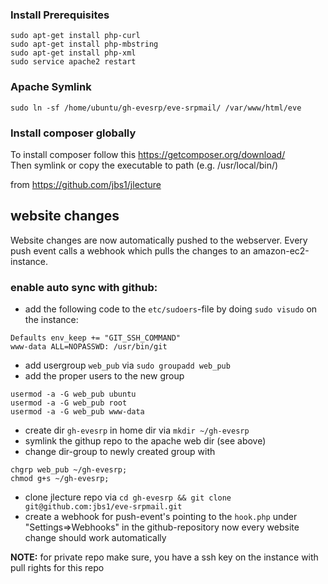 ### Install Prerequisites

```
sudo apt-get install php-curl
sudo apt-get install php-mbstring
sudo apt-get install php-xml
sudo service apache2 restart
```

### Apache Symlink
```
sudo ln -sf /home/ubuntu/gh-evesrp/eve-srpmail/ /var/www/html/eve
```

### Install composer globally
To install composer follow this https://getcomposer.org/download/  
Then symlink or copy the executable to path (e.g. /usr/local/bin/)


from https://github.com/jbs1/jlecture

## website changes
Website changes are now automatically pushed to the webserver. Every push event calls a webhook which pulls the changes to an amazon-ec2-instance.  
### enable auto sync with github:
* add the following code to the `etc/sudoers`-file by doing `sudo visudo` on the instance:
```
Defaults env_keep += "GIT_SSH_COMMAND"
www-data ALL=NOPASSWD: /usr/bin/git
```
* add usergroup `web_pub` via `sudo groupadd web_pub`
* add the proper users to the new group
```
usermod -a -G web_pub ubuntu
usermod -a -G web_pub root
usermod -a -G web_pub www-data
```
* create dir `gh-evesrp` in home dir via `mkdir ~/gh-evesrp`
* symlink the githup repo to the apache web dir (see above)
* change dir-group to newly created group with
```
chgrp web_pub ~/gh-evesrp;
chmod g+s ~/gh-evesrp;
```
* clone jlecture repo via `cd gh-evesrp && git clone git@github.com:jbs1/eve-srpmail.git`
* create a webhook for push-event's pointing to the `hook.php` under "Settings=>Webhooks" in the github-repository
now every website change should work automatically  

**NOTE:** for private repo make sure, you have a ssh key on the instance with pull rights for this repo
